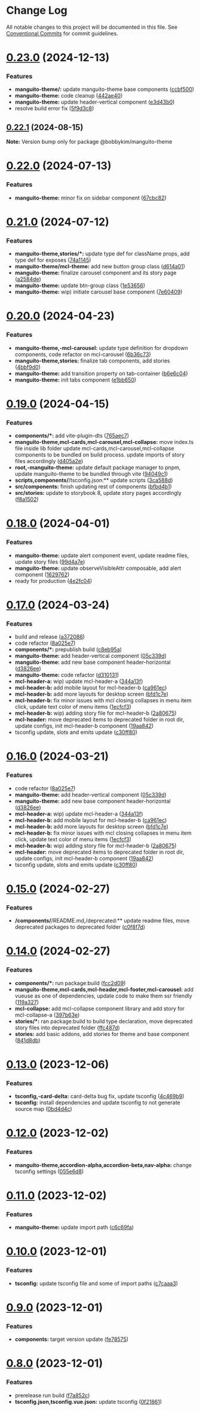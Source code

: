 # Change Log

All notable changes to this project will be documented in this file.
See [Conventional Commits](https://conventionalcommits.org) for commit guidelines.

# [0.23.0](https://github.com/bobbykim89/manguito-component-library/compare/@bobbykim/manguito-theme@0.22.1...@bobbykim/manguito-theme@0.23.0) (2024-12-13)


### Features

* **manguito-theme/:** update manguito-theme base components ([ccbf500](https://github.com/bobbykim89/manguito-component-library/commit/ccbf500f6f339d91d353939427b424341d8d9070))
* **manguito-theme:** code cleanup ([442ae40](https://github.com/bobbykim89/manguito-component-library/commit/442ae40adec137e2b9ed59c9363dcf8f7148839b))
* **manguito-theme:** update header-vertical component ([e3d43b0](https://github.com/bobbykim89/manguito-component-library/commit/e3d43b0664795a1dd665d8127f53a3f10e81d3ed))
* resolve build error fix ([5f9d3c8](https://github.com/bobbykim89/manguito-component-library/commit/5f9d3c83bb82404ff09795e847e62e2a6c49df27))





## [0.22.1](https://github.com/bobbykim89/manguito-component-library/compare/@bobbykim/manguito-theme@0.22.0...@bobbykim/manguito-theme@0.22.1) (2024-08-15)

**Note:** Version bump only for package @bobbykim/manguito-theme





# [0.22.0](https://github.com/bobbykim89/manguito-component-library/compare/@bobbykim/manguito-theme@0.21.0...@bobbykim/manguito-theme@0.22.0) (2024-07-13)


### Features

* **manguito-theme:** minor fix on sidebar component ([67cbc82](https://github.com/bobbykim89/manguito-component-library/commit/67cbc824f3088015957b569e503a11df7289515b))





# [0.21.0](https://github.com/bobbykim89/manguito-component-library/compare/@bobbykim/manguito-theme@0.20.0...@bobbykim/manguito-theme@0.21.0) (2024-07-12)


### Features

* **manguito-theme,stories/*:** update type def for className props, add type def for exposes ([74a1145](https://github.com/bobbykim89/manguito-component-library/commit/74a11450aabe6607c5b7e0c8b90cccbea569fe42))
* **manguito-theme/mcl-theme:** add new button group class ([d614a01](https://github.com/bobbykim89/manguito-component-library/commit/d614a017b3518666f9510f142e085ff3366e1a6c))
* **manguito-theme:** finalize carousel component and its story page ([a2584de](https://github.com/bobbykim89/manguito-component-library/commit/a2584ded96c575c970773e62f62cfa2d6f5ed5c6))
* **manguito-theme:** update btn-group class ([1e53656](https://github.com/bobbykim89/manguito-component-library/commit/1e53656babaf67aafbac1440051cc6266da9374e))
* **manguito-theme:** wip) initiate carousel base component ([7e60409](https://github.com/bobbykim89/manguito-component-library/commit/7e6040992861a3b565b4b825f49a02ac68d6db78))





# [0.20.0](https://github.com/bobbykim89/manguito-component-library/compare/@bobbykim/manguito-theme@0.19.0...@bobbykim/manguito-theme@0.20.0) (2024-04-23)


### Features

* **manguito-theme,-mcl-carousel:** update type definition for dropdown components, code refactor on mcl-carousel ([6b36c73](https://github.com/bobbykim89/manguito-component-library/commit/6b36c73a70b188886a66416c14e50ed37826406a))
* **manguito-theme,stories:** finalize tab components, add stories ([4bbf9d0](https://github.com/bobbykim89/manguito-component-library/commit/4bbf9d05ae257c04ed06de52b80af21acec51704))
* **manguito-theme:** add transition property on tab-container ([b6e6c04](https://github.com/bobbykim89/manguito-component-library/commit/b6e6c046c837338a7516db4c24cda98b67e4a833))
* **manguito-theme:** init tabs component ([e1bb650](https://github.com/bobbykim89/manguito-component-library/commit/e1bb650be38304872f4d6e5fa6158764b4852198))





# [0.19.0](https://github.com/bobbykim89/manguito-component-library/compare/@bobbykim/manguito-theme@0.18.0...@bobbykim/manguito-theme@0.19.0) (2024-04-15)


### Features

* **components/*:** add vite-plugin-dts ([765aec7](https://github.com/bobbykim89/manguito-component-library/commit/765aec738227b68b8483f8b3e02d1bd191b90f20))
* **manguito-theme,mcl-cards,mcl-carousel,mcl-collapse:** move index.ts file inside lib folder update mcl-cards,mcl-carousel,mcl-collapse components to be bundled on build process. update imports of story files accordingly ([d405a2e](https://github.com/bobbykim89/manguito-component-library/commit/d405a2e81deef1ea28e6fdb4fceb90398c56e467))
* **root,-manguito-theme:** update default package manager to pnpm, update manguito-theme to be bundled through vite ([94049c1](https://github.com/bobbykim89/manguito-component-library/commit/94049c1d25aada802cceb9f2b3e124d14d6d6d7d))
* **scripts,components/**/tsconfig.json:** update scripts ([3ca588d](https://github.com/bobbykim89/manguito-component-library/commit/3ca588d692a2b9b685a1804696b1722d5f9fd874))
* **src/components:** finish updating rest of components ([bfbd4b1](https://github.com/bobbykim89/manguito-component-library/commit/bfbd4b15dcae4a244de1ac15836fa74870d20818))
* **src/stories:** update to storybook 8, update story pages accordingly ([f8a1502](https://github.com/bobbykim89/manguito-component-library/commit/f8a1502b83c056cef9e141c4e0c3821c992e9720))





# [0.18.0](https://github.com/bobbykim89/manguito-component-library/compare/@bobbykim/manguito-theme@0.17.0...@bobbykim/manguito-theme@0.18.0) (2024-04-01)


### Features

* **manguito-theme:** update alert component event, update readme files, update story files ([99d4a7e](https://github.com/bobbykim89/manguito-component-library/commit/99d4a7ef192dfb628cf5b37b1cce34bb33aeb4c1))
* **manguito-theme:** update observeVisibleAttr composable, add alert component ([1629762](https://github.com/bobbykim89/manguito-component-library/commit/16297624b667066bd7076b02001f0ca8db65630d))
* ready for production ([4e2fc04](https://github.com/bobbykim89/manguito-component-library/commit/4e2fc048edd67791b4e917e0a764f301d4c610cb))





# [0.17.0](https://github.com/bobbykim89/manguito-component-library/compare/@bobbykim/manguito-theme@0.15.0...@bobbykim/manguito-theme@0.17.0) (2024-03-24)


### Features

* build and release ([a372086](https://github.com/bobbykim89/manguito-component-library/commit/a3720861fb40dd6ec1d0e3dda1f06e2479967432))
* code refactor ([8a025e7](https://github.com/bobbykim89/manguito-component-library/commit/8a025e7cf870ff3dd0cb35878a08793e99ec5cef))
* **components/*:** prepublish build ([c8eb95a](https://github.com/bobbykim89/manguito-component-library/commit/c8eb95a0ede6727bf183d2e9ad634ae64af1411d))
* **manguito-theme:** add header-vertical component ([05c339d](https://github.com/bobbykim89/manguito-component-library/commit/05c339d77cdded35d2e45a5c22c3833329e41532))
* **manguito-theme:** add new base component header-horizontal ([d3826ee](https://github.com/bobbykim89/manguito-component-library/commit/d3826ee1da15ea0edd2fa7f959269704f22008b3))
* **manguito-theme:** code refactor ([d310131](https://github.com/bobbykim89/manguito-component-library/commit/d31013189fa5e1c4f8085de63a08ee2932652f55))
* **mcl-header-a:** wip) update mcl-header-a ([344a13f](https://github.com/bobbykim89/manguito-component-library/commit/344a13f3cd25c6b02fc99866f19ae65bc89d9ec5))
* **mcl-header-b:** add mobile layout for mcl-header-b ([ca961ec](https://github.com/bobbykim89/manguito-component-library/commit/ca961ecbaecab1d2e879cb62e905e713878539c0))
* **mcl-header-b:** add more layouts for desktop screen ([bfd1c7e](https://github.com/bobbykim89/manguito-component-library/commit/bfd1c7e8ed3d9b839bea0dd1a7c3b5740a345c41))
* **mcl-header-b:** fix minor issues with mcl closing collapses in menu item click, update text color of menu items ([1ecfcf3](https://github.com/bobbykim89/manguito-component-library/commit/1ecfcf3ec474e6a6097a34bb9861cbb680280530))
* **mcl-header-b:** wip) adding story file for mcl-header-b ([2a80675](https://github.com/bobbykim89/manguito-component-library/commit/2a8067553df9a138398aef2a898ebdf3b4a9a268))
* **mcl-header:** move deprecated items to deprecated folder in root dir, update configs, init mcl-header-b component ([19aa842](https://github.com/bobbykim89/manguito-component-library/commit/19aa842faa7f1594f7be030b97d5093014efe7cb))
* tsconfig update, slots and emits update ([c30ff80](https://github.com/bobbykim89/manguito-component-library/commit/c30ff804c961d205ac097e20cd51285a15ca8966))





# [0.16.0](https://github.com/bobbykim89/manguito-component-library/compare/@bobbykim/manguito-theme@0.15.0...@bobbykim/manguito-theme@0.16.0) (2024-03-21)


### Features

* code refactor ([8a025e7](https://github.com/bobbykim89/manguito-component-library/commit/8a025e7cf870ff3dd0cb35878a08793e99ec5cef))
* **manguito-theme:** add header-vertical component ([05c339d](https://github.com/bobbykim89/manguito-component-library/commit/05c339d77cdded35d2e45a5c22c3833329e41532))
* **manguito-theme:** add new base component header-horizontal ([d3826ee](https://github.com/bobbykim89/manguito-component-library/commit/d3826ee1da15ea0edd2fa7f959269704f22008b3))
* **mcl-header-a:** wip) update mcl-header-a ([344a13f](https://github.com/bobbykim89/manguito-component-library/commit/344a13f3cd25c6b02fc99866f19ae65bc89d9ec5))
* **mcl-header-b:** add mobile layout for mcl-header-b ([ca961ec](https://github.com/bobbykim89/manguito-component-library/commit/ca961ecbaecab1d2e879cb62e905e713878539c0))
* **mcl-header-b:** add more layouts for desktop screen ([bfd1c7e](https://github.com/bobbykim89/manguito-component-library/commit/bfd1c7e8ed3d9b839bea0dd1a7c3b5740a345c41))
* **mcl-header-b:** fix minor issues with mcl closing collapses in menu item click, update text color of menu items ([1ecfcf3](https://github.com/bobbykim89/manguito-component-library/commit/1ecfcf3ec474e6a6097a34bb9861cbb680280530))
* **mcl-header-b:** wip) adding story file for mcl-header-b ([2a80675](https://github.com/bobbykim89/manguito-component-library/commit/2a8067553df9a138398aef2a898ebdf3b4a9a268))
* **mcl-header:** move deprecated items to deprecated folder in root dir, update configs, init mcl-header-b component ([19aa842](https://github.com/bobbykim89/manguito-component-library/commit/19aa842faa7f1594f7be030b97d5093014efe7cb))
* tsconfig update, slots and emits update ([c30ff80](https://github.com/bobbykim89/manguito-component-library/commit/c30ff804c961d205ac097e20cd51285a15ca8966))





# [0.15.0](https://github.com/bobbykim89/manguito-component-library/compare/@bobbykim/manguito-theme@0.14.0...@bobbykim/manguito-theme@0.15.0) (2024-02-27)


### Features

* **/components/**/README.md,/deprecated:** update readme files, move deprecated packages to deprecated folder ([c0f8f7d](https://github.com/bobbykim89/manguito-component-library/commit/c0f8f7df158b8fcd99b4e3d191e02e3c8a9c144d))





# [0.14.0](https://github.com/bobbykim89/manguito-component-library/compare/@bobbykim/manguito-theme@0.13.0...@bobbykim/manguito-theme@0.14.0) (2024-02-27)


### Features

* **components/*:** run package:build ([fcc2d09](https://github.com/bobbykim89/manguito-component-library/commit/fcc2d0953d77ecaa317be27eb212c927dec33b17))
* **manguito-theme,mcl-cards,mcl-header,mcl-footer,mcl-carousel:** add vueuse as one of dependencies, update code to make them ssr friendly ([119a327](https://github.com/bobbykim89/manguito-component-library/commit/119a327adf1ca9866e6ac063bce5acd4790db612))
* **mcl-collapse:** add mcl-collapse component library and add story for mcl-collapse-a ([397b63e](https://github.com/bobbykim89/manguito-component-library/commit/397b63e00b83801bdf1cd2c6710d0ba876c6bf87))
* **stories/*:** ran package:build to build type declaration, move deprecated story files into deprecated folder ([ffc487d](https://github.com/bobbykim89/manguito-component-library/commit/ffc487dbcc093be7a3ccfeae98c5e10e8372a0e3))
* **stories:** add basic addons, add stories for theme and base component ([841d8db](https://github.com/bobbykim89/manguito-component-library/commit/841d8db015d3d861f567ae3d19cf0033b28bac7c))





# [0.13.0](https://github.com/bobbykim89/manguito-component-library/compare/@bobbykim/manguito-theme@0.12.0...@bobbykim/manguito-theme@0.13.0) (2023-12-06)


### Features

* **tsconfig,-card-delta:** card-delta bug fix, update tsconfig ([4c469b9](https://github.com/bobbykim89/manguito-component-library/commit/4c469b933632e3e729f6b75f7e808c89c090d463))
* **tsconfig:** install dependencies and update tsconfig to not generate source map ([0bd4d4c](https://github.com/bobbykim89/manguito-component-library/commit/0bd4d4c78503ef156dbb3d49aa3e67e7e0e68289))





# [0.12.0](https://github.com/bobbykim89/manguito-component-library/compare/@bobbykim/manguito-theme@0.11.0...@bobbykim/manguito-theme@0.12.0) (2023-12-02)


### Features

* **manguito-theme,accordion-alpha,accordion-beta,nav-alpha:** change tsconfig settings ([055e6d8](https://github.com/bobbykim89/manguito-component-library/commit/055e6d8781705fcc144769da90470eb0d5e36612))





# [0.11.0](https://github.com/bobbykim89/manguito-component-library/compare/@bobbykim/manguito-theme@0.10.0...@bobbykim/manguito-theme@0.11.0) (2023-12-02)


### Features

* **manguito-theme:** update import path ([c6c69fa](https://github.com/bobbykim89/manguito-component-library/commit/c6c69fa416e6ff7f388d97f8663a8e77b2e806d3))





# [0.10.0](https://github.com/bobbykim89/manguito-component-library/compare/@bobbykim/manguito-theme@0.9.0...@bobbykim/manguito-theme@0.10.0) (2023-12-01)


### Features

* **tsconfig:** update tsconfig file and some of import paths ([c7caaa3](https://github.com/bobbykim89/manguito-component-library/commit/c7caaa3101a5d57d0e799568f1c4f5cbebececc3))





# [0.9.0](https://github.com/bobbykim89/manguito-component-library/compare/@bobbykim/manguito-theme@0.8.0...@bobbykim/manguito-theme@0.9.0) (2023-12-01)


### Features

* **components:** target version update ([fe78575](https://github.com/bobbykim89/manguito-component-library/commit/fe78575f5e82bb854333672c3853956e9e930044))





# [0.8.0](https://github.com/bobbykim89/manguito-component-library/compare/@bobbykim/manguito-theme@0.7.0...@bobbykim/manguito-theme@0.8.0) (2023-12-01)


### Features

* prerelease run build ([f7a852c](https://github.com/bobbykim89/manguito-component-library/commit/f7a852c9bf12b77481bf5d2f1602e50367d834f8))
* **tsconfig.json,tsconfig.vue.json:** update tsconfig ([0f21861](https://github.com/bobbykim89/manguito-component-library/commit/0f2186167342314f5d218e789a68c03cf6faa8ff))
